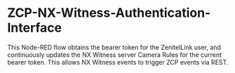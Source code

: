# ZCP-NX-Witness-Authentication-Interface
This Node-RED flow obtains the bearer token for the ZenitelLink user, and continuously updates the NX Witness server Camera Rules for the current bearer token. This allows NX Witness events to trigger ZCP events via REST.
